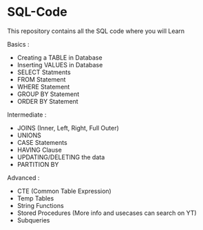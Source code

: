 # SQL-Code
This repository contains all the SQL code where you will Learn

Basics : 
- Creating a TABLE in Database
- Inserting VALUES in Database
- SELECT Statments
- FROM Statement
- WHERE Statement
- GROUP BY Statement
- ORDER BY Statement

Intermediate :
- JOINS (Inner, Left, Right, Full Outer)
- UNIONS
- CASE Statements
- HAVING Clause
- UPDATING/DELETING the data
- PARTITION BY

Advanced :
- CTE (Common Table Expression)
- Temp Tables
- String Functions
- Stored Procedures (More info and usecases can search on YT)
- Subqueries
